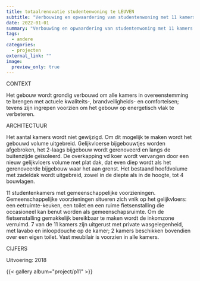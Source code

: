 ```yaml
---
title: totaalrenovatie studentenwoning te LEUVEN
subtitle: "Verbouwing en opwaardering van studentenwoning met 11 kamers."
date: 2022-01-01
summary: "Verbouwing en opwaardering van studentenwoning met 11 kamers."
tags:
  - andere
categories:
  - projecten
external_link: ""
image:
  preview_only: true
---
```

<div class="row mt-4">
<div class="col-md-4 mb-3">
CONTEXT

Het gebouw wordt grondig verbouwd om alle kamers in overeenstemming te brengen met actuele kwaliteits-, brandveiligheids- en comforteisen; tevens zijn ingrepen voorzien om het gebouw op energetisch vlak te verbeteren.

ARCHITECTUUR

Het aantal kamers wordt niet gewijzigd.
Om dit mogelijk te maken wordt het gebouwd volume uitgebreid. Gelijkvloerse bijgebouwtjes worden afgebroken, het 2-laags bijgebouw wordt gerenoveerd en langs de buitenzijde geïsoleerd.
De overkapping vd koer wordt vervangen door een nieuw gelijkvloers volume met plat dak, dat even diep wordt als het gerenoveerde bijgebouw waar het aan grenst.
Het bestaand hoofdvolume met zadeldak wordt uitgebreid, zowel in de diepte als in de hoogte, tot 4 bouwlagen.

11 studentenkamers met gemeenschappelijke voorzieningen. Gemeenschappelijke voorzieningen situeren zich vnlk op het gelijkvloers: een eetruimte-keuken, een toilet en een ruime fietsenstalling die occasioneel kan benut worden als gemeenschapsruimte. Om de fietsenstalling gemakkelijk bereikbaar te maken wordt de inkomzone verruimd.
7 van de 11 kamers zijn uitgerust met private wasgelegenheid, met lavabo en inloopdouche op de kamer; 2 kamers beschikken bovendien over een eigen toilet.
Vast meubilair is voorzien in alle kamers.

CIJFERS

Uitvoering: 2018
</div>  
<div class="col-md-8">
{{< gallery album="project/p11" >}}
</div>  
</div>
